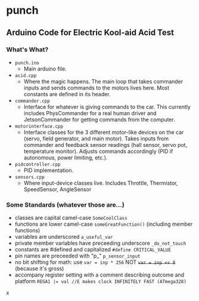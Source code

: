 # punch
Arduino Code for Electric Kool-aid Acid Test
------

### What's What?

* `punch.ino`
  - Main arduino file.
* `acid.cpp`
  - Where the magic happens. The main loop that takes commander inputs and sends commands to the motors lives here. Most constants are defined in its header. 
* `commander.cpp`
  - Interface for whatever is giving commands to the car. This currently includes PhysCommander for a real human driver and JetsonCommander for getting commands from the computer.
* `motorinterface.cpp`
  - Interface classes for the 3 different motor-like devices on the car (servo, field generator, and main motor). Takes inputs from commander and feedback sensor readings (hall sensor, servo pot, temperature monitor). Adjusts commands accordingly (PID if autonomous, power limiting, etc.).
* `pidcontroller.cpp`
  - PID implementation.
* `sensors.cpp`
  - Where input-device classes live. Includes Throttle, Thermistor, SpeedSensor, AngleSensor


### Some Standards (whatever those are...)

* classes are capital camel-case `SomeCoolClass`
* functions are lower camel-case `someGreatFunction()` (including member functions)
* variables are underscored `a_useful_var`
* private member variables have preceeding underscore `_do_not_touch`
* constants are #defined and capitalized `#define CRITICAL_VALUE`
* pin names are preceeded with "p_" `p_sensor_input`
* no bit shifting for math: use `var = inp * 256` NOT ~~`var = inp << 8`~~ (because it's gross)
* accompany register setting with a comment describing outcome and platform `REGA1 |= val //E makes clock INFINITELY FAST (ATmega328)`

x	